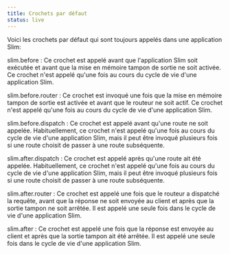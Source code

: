 ```yaml
---
title: Crochets par défaut
status: live
---
```


Voici les crochets par défaut qui sont toujours appelés dans une application Slim:

slim.before
: Ce crochet est appelé avant que l'application Slim soit exécutée et avant que la mise en mémoire tampon de sortie ne soit activée. Ce crochet n'est appelé qu'une fois au cours du cycle de vie d'une application Slim.

slim.before.router
: Ce crochet est invoqué une fois que la mise en mémoire tampon de sortie est activée et avant que le routeur ne soit actif. Ce crochet n'est appelé qu'une fois au cours du cycle de vie d'une application Slim.

slim.before.dispatch
: Ce crochet est appelé avant qu'une route ne soit appelée. Habituellement, ce crochet n'est appelé qu'une fois au cours du cycle de vie d'une application Slim, mais il peut être invoqué plusieurs fois si une route choisit de passer à une route subséquente.

slim.after.dispatch
: Ce crochet est appelé après qu'une route ait été  appelée. Habituellement, ce crochet n'est appelé qu'une fois au cours du cycle de vie d'une application Slim, mais il peut être invoqué plusieurs fois si une route choisit de passer à une route subséquente.

slim.after.router
: Ce crochet est appelé une fois que le routeur a dispatché la requête, avant que la réponse ne soit envoyée au client et après que la sortie tampon ne soit arrêtée. Il est appelé une seule fois dans le cycle de vie d'une application Slim.

slim.after
: Ce crochet est appelé une fois que la réponse est envoyée au client et après que la sortie tampon ait été arrêtée. Il est appelé une seule fois dans le cycle de vie d'une application Slim.
